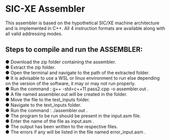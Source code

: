 # SIC-XE Assembler
This assembler is based on the hypothetical SIC/XE machine architecture and is implemented in C++. All 4 instruction formats are available along with all valid addressing modes.

## Steps to compile and run the ASSEMBLER:
● Download the zip folder containing the assembler. </br>
● Extract the zip folder. </br>
● Open the terminal and navigate to the path of the extracted folder. </br>
● It is advisable to use a WSL or linux environment to run else depending on the version of the software, it may or may not run properly. </br>
● Run the command : g++ -std=c++11 pass2.cpp -o assembler.out .</br>
● A file named assembler.out will be created in the folder. </br>
● Move the file to the test_inputs folder. </br>
● Navigate to the text_inputs folder. </br>
● Run the command : ./assembler.out . </br>
● The program to be run should be present in the input.asm file. </br>
● Enter the name of the file as input.asm . </br>
● The output has been written to the respective files. </br>
● The errors if any will be listed in the file named error_input.asm . </br>
